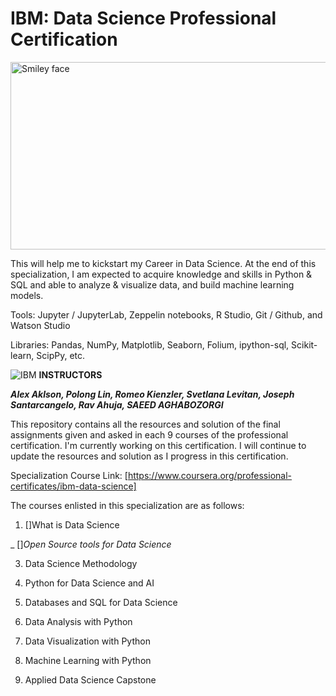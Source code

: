 # IBM: Data Science Professional Certification

<img src="https://i.imgur.com/YCFnjvg.png" alt="Smiley face" height="300" width="600">

This will help me to kickstart my Career in Data Science. At the end of this specialization, I am expected to acquire knowledge and skills in Python & SQL and able to analyze & visualize data, and build machine learning models.

Tools: Jupyter / JupyterLab, Zeppelin notebooks, R Studio, Git / Github, and Watson Studio

Libraries: Pandas, NumPy, Matplotlib, Seaborn, Folium, ipython-sql, Scikit-learn, ScipPy, etc.

![IBM](http://i.imgur.com/Qktqnu1.png) **INSTRUCTORS**

***Alex Aklson, Polong Lin, Romeo Kienzler, Svetlana Levitan, Joseph Santarcangelo, Rav Ahuja, SAEED AGHABOZORGI***

This repository contains all the resources and solution of the final assignments given and asked in each 9 courses of the professional certification. I'm currently working on this certification. I will continue to update the resources and solution as I progress in this certification.

Specialization Course Link: [https://www.coursera.org/professional-certificates/ibm-data-science]

The courses enlisted in this specialization are as follows:

1. []What is Data Science

_ []_Open Source tools for Data Science_

3. Data Science Methodology

4. Python for Data Science and AI

5. Databases and SQL for Data Science

6. Data Analysis with Python

7. Data Visualization with Python

8. Machine Learning with Python

9. Applied Data Science Capstone

